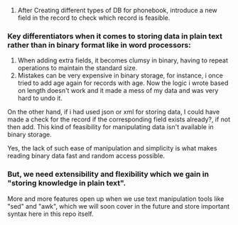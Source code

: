 1. After Creating different types of DB for phonebook, introduce a new field in the record to check which record is feasible.



### Key differentiators when it comes to storing data in plain text rather than in binary format like in word processors:

1) When adding extra fields, it becomes clumsy in binary, having to repeat operations to maintain the standard size.
2) Mistakes can be very expensive in binary storage, for instance, i once tried to add age again for records with age.
Now the logic i wrote based on length doesn't work and it made a mess of my data and was very hard to undo it.

On the other hand, if i had used json or xml for storing data, I could have made a check for the record if the corresponding field exists already?, if not then add. This kind of feasibility for manipulating data isn't available in binary storage. 

Yes, the lack of such ease of manipulation and simplicity is what makes reading binary data fast and random access possible.

### But, we need extensibility and flexibility which we gain in "storing knowledge in plain text".

More and more features open up when we use text manipulation tools like "sed" and "awk", which we will soon cover in the future and store important syntax here in this repo itself.